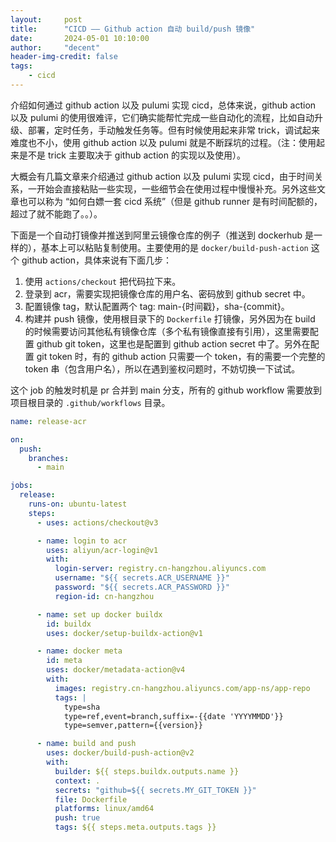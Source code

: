 ```yaml
---
layout:     post
title:      "CICD —— Github action 自动 build/push 镜像"
date:       2024-05-01 10:10:00
author:     "decent"
header-img-credit: false
tags:
    - cicd
---
```


介绍如何通过 github action 以及 pulumi 实现 cicd，总体来说，github action 以及 pulumi 的使用很难评，它们确实能帮忙完成一些自动化的流程，比如自动升级、部署，定时任务，手动触发任务等。但有时候使用起来非常 trick，调试起来难度也不小，使用 github action 以及 pulumi 就是不断踩坑的过程。（注：使用起来是不是 trick 主要取决于 github action 的实现以及使用）。

大概会有几篇文章来介绍通过 github action 以及 pulumi 实现 cicd，由于时间关系，一开始会直接粘贴一些实现，一些细节会在使用过程中慢慢补充。另外这些文章也可以称为 “如何白嫖一套 cicd 系统”（但是 github runner 是有时间配额的，超过了就不能跑了。。）。

下面是一个自动打镜像并推送到阿里云镜像仓库的例子（推送到 dockerhub 是一样的），基本上可以粘贴复制使用。主要使用的是 `docker/build-push-action` 这个 github action，具体来说有下面几步：
1. 使用 `actions/checkout` 把代码拉下来。
2. 登录到 acr，需要实现把镜像仓库的用户名、密码放到 github secret 中。
3. 配置镜像 tag，默认配置两个 tag: main-{时间戳}，sha-{commit}。 
4. 构建并 push 镜像，使用根目录下的 `Dockerfile` 打镜像，另外因为在 build 的时候需要访问其他私有镜像仓库（多个私有镜像直接有引用），这里需要配置 github git token，这里也是配置到 github action secret 中了。另外在配置 git token 时，有的 github action 只需要一个 token，有的需要一个完整的 token 串（包含用户名），所以在遇到鉴权问题时，不妨切换一下试试。 
   
这个 job 的触发时机是 pr 合并到 main 分支，所有的 github workflow 需要放到项目根目录的 `.github/workflows` 目录。

```yaml
name: release-acr

on:
  push:
    branches:
      - main

jobs:
  release:
    runs-on: ubuntu-latest
    steps:
      - uses: actions/checkout@v3

      - name: login to acr
        uses: aliyun/acr-login@v1
        with:
          login-server: registry.cn-hangzhou.aliyuncs.com
          username: "${{ secrets.ACR_USERNAME }}"
          password: "${{ secrets.ACR_PASSWORD }}"
          region-id: cn-hangzhou

      - name: set up docker buildx
        id: buildx
        uses: docker/setup-buildx-action@v1

      - name: docker meta
        id: meta
        uses: docker/metadata-action@v4
        with:
          images: registry.cn-hangzhou.aliyuncs.com/app-ns/app-repo
          tags: |
            type=sha
            type=ref,event=branch,suffix=-{{date 'YYYYMMDD'}}
            type=semver,pattern={{version}}

      - name: build and push
        uses: docker/build-push-action@v2
        with:
          builder: ${{ steps.buildx.outputs.name }}
          context: .
          secrets: "github=${{ secrets.MY_GIT_TOKEN }}"
          file: Dockerfile
          platforms: linux/amd64
          push: true
          tags: ${{ steps.meta.outputs.tags }}
```
